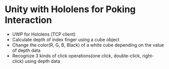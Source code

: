 # Unity with Hololens for Poking Interaction

- UWP for Hololens (TCP client)
- Calculate depth of index finger using a cube object
- Change the color(R, G, B, Black) of a white cube depending on the value of depth data
- Recognize 3 kinds of click operations(one click, double-click, right-click) using depth data